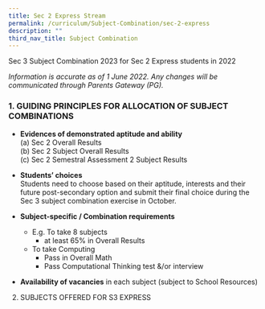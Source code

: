 ```yaml
---
title: Sec 2 Express Stream
permalink: /curriculum/Subject-Combination/sec-2-express
description: ""
third_nav_title: Subject Combination
---
```

Sec 3 Subject Combination 2023 for Sec 2 Express students in 2022

*Information is accurate as of 1 June 2022. Any changes will be communicated through Parents Gateway (PG).*

### 1\. GUIDING PRINCIPLES FOR ALLOCATION OF SUBJECT COMBINATIONS

* **Evidences of demonstrated aptitude and ability**   
        (a) Sec 2 Overall Results      
        (b) Sec 2 Subject Overall Results    
        (c) Sec 2 Semestral Assessment 2 Subject Results
				
* **Students’ choices**    
Students need to choose based on their aptitude, interests and their future post-secondary option and submit their final choice during the Sec 3 subject combination exercise in October.
* **Subject-specific / Combination requirements**   
	* E.g. To take 8 subjects
		* at least 65% in Overall Results
	* To take Computing
		* Pass in Overall Math
		* Pass Computational Thinking test &/or interview

* **Availability of vacancies** in each subject (subject to School Resources) 

2. SUBJECTS OFFERED FOR S3 EXPRESS